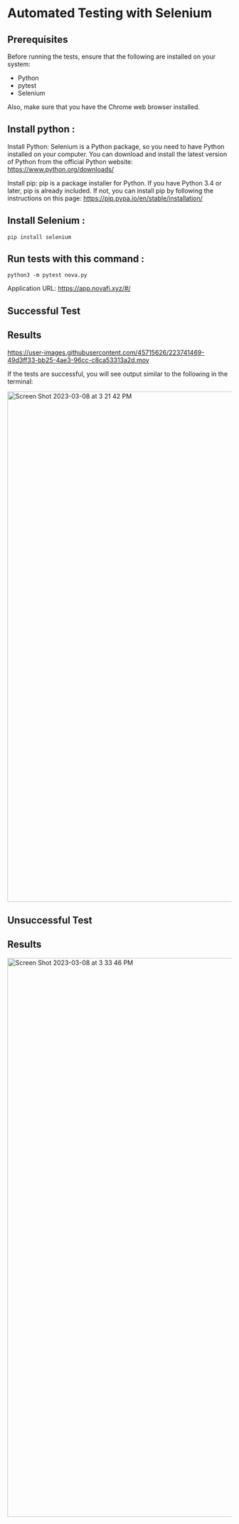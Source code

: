 # Automated Testing with Selenium
## Prerequisites
Before running the tests, ensure that the following are installed on your system:

- Python
- pytest
- Selenium

Also, make sure that you have the Chrome web browser installed.
## Install python :

Install Python: Selenium is a Python package, so you need to have Python installed on your computer. You can download and install the latest version of Python from the official Python website: https://www.python.org/downloads/

Install pip: pip is a package installer for Python. If you have Python 3.4 or later, pip is already included. If not, you can install pip by following the instructions on this page: https://pip.pypa.io/en/stable/installation/

## Install Selenium :
```pip install selenium ```

## Run tests with this command :

```python3 -m pytest nova.py```


Application URL: https://app.novafi.xyz/#/

## Successful Test
## Results

https://user-images.githubusercontent.com/45715626/223741469-49d3ff33-bb25-4ae3-96cc-c8ca53313a2d.mov


If the tests are successful, you will see output similar to the following in the terminal:


<img width="1145" alt="Screen Shot 2023-03-08 at 3 21 42 PM" src="https://user-images.githubusercontent.com/45715626/223737601-3b313b22-0b0a-4b38-a245-cb66b504e323.png">

## Unsuccessful Test
## Results

<img width="1254" alt="Screen Shot 2023-03-08 at 3 33 46 PM" src="https://user-images.githubusercontent.com/45715626/223746253-915fab67-f12a-4d24-8e95-a85d69ce8529.png">
